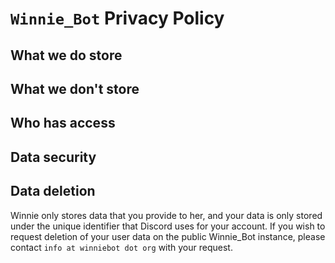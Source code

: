 # `Winnie_Bot` Privacy Policy

## What we do store

## What we don't store

## Who has access

## Data security

## Data deletion

Winnie only stores data that you provide to her, and your data is only stored under the unique identifier that Discord uses for your account. If you wish to request deletion of your user data on the public Winnie_Bot instance, please contact `info at winniebot dot org` with your request.
